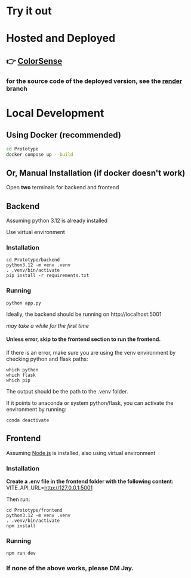 # Try it out
# Hosted and Deployed
## 👉 [ColorSense](https://xiaojie-zhou.github.io/ColorSense/)
### for the source code of the deployed version, see the [render](https://github.com/xiaojie-zhou/CS239-Visual-Accessibility/tree/render) branch
# Local Development 

## Using Docker (recommended)

```bash
cd Prototype
docker compose up --build
```

## Or, Manual Installation (if docker doesn't work)
Open **two** terminals for backend and frontend
## Backend
Assuming python 3.12 is already installed

Use virtual environment
### Installation

```
cd Prototype/backend
python3.12 -m venv .venv
. .venv/bin/activate
pip install -r requirements.txt
```

### Running
```
python app.py
```
Ideally, the backend should be running on http://localhost:5001 

*may take a while for the first time*
#### Unless error, skip to the frontend section to run the frontend.

If there is an error, make sure you are using the venv environment by checking python and flask paths:
```
which python
which flask
which pip
```
The output should be the path to the .venv folder. 

If it points to anaconda or system python/flask, you can activate the environment by running:
```
conda deactivate
```
## Frontend
Assuming [Node.js](https://nodejs.org/en) is installed, also using virtual environment

### Installation

**Create a .env file in the frontend folder with the following content:**
VITE_API_URL=http://127.0.0.1:5001

Then run:
```
cd Prototype/frontend
python3.12 -m venv .venv
. .venv/bin/activate
npm install
```

### Running
```
npm run dev
```

### If none of the above works, please DM Jay.
